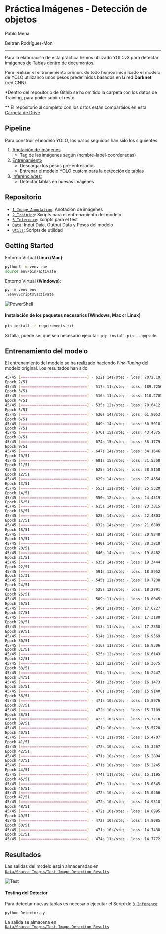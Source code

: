 # Práctica Imágenes - Detección de objetos
 Pablo Mena

 Beltrán Rodríguez-Mon

---

 Para la elaboración de esta práctica hemos utilizado YOLOv3 para detectar imágenes de Tablas dentro de documentos. 

 Para realizar el entrenamiento primero de todo hemos inicializado el modelo de YOLO utilizando unos pesos predefinidos basados en la red **Darknet** (red CNN). 

 *Dentro del repositorio de Githib se ha omitido la carpeta con los datos de Training, para poder subir el resto.

 ** El repositorio al completo con los datos están compartidos en esta [Carpeta de Drive](https://drive.google.com/drive/folders/1MWFSfMg-fgFIdaXxEn07eHtFvP3_sCaf?usp=sharing)

## Pipeline 

Para construir el modelo YOLO, los pasos seguidos han sido los siguientes:

 1. [Anotación de imágenes](/1_Image_Annotation/)
	 - Tag de las imágenes según (nombre-label-coordenadas)
 2. [Entrenamiento](/2_Training/)
 	- Descargar los pesos pre-entrenados
 	- Entrenar el modelo YOLO custom para la detección de tablas
 3. [Inferencia/test](/3_Inference/)
 	- Detectar tablas en nuevas imágenes

## Repositorio
+ [`1_Image_Annotation`](/1_Image_Annotation/): Anotación de imágenes
+ [`2_Training`](/2_Training/): Scripts para el entrenamiento del modelo
+ [`3_Inference`](/3_Inference/): Scripts para el test
+ [`Data`](/Data/): Input Data, Output Data y Pesos del modelo
+ [`Utils`](/Utils/): Scripts de utilidad

## Getting Started

Entorno Virtual **(Linux/Mac)**:
```bash
python3 -m venv env
source env/bin/activate
```

Entorno Virtual **(Windows)**:

```powershell
py -m venv env
.\env\Scripts\activate
```
![PowerShell](/Utils/Screenshots/PowerShell.png)

#### Instalación de los paquetes necesarios [Windows, Mac or Linux]

```bash
pip install -r requirements.txt
```
Si falla, puede ser que sea necesario ejecutar:  `pip install pip --upgrade`.

## Entrenamiento del modelo
 El entrenamiento del modelo se ha realizado haciendo *Fine-Tuning* del modelo original. Los resultados han sido

```bash
45/45 [==============================] - 622s 14s/step - loss: 2072.1919 - val_loss: 270.7197
Epoch 2/51
45/45 [==============================] - 517s 11s/step - loss: 189.7256 - val_loss: 134.2318
Epoch 3/51
45/45 [==============================] - 516s 11s/step - loss: 110.2705 - val_loss: 95.2559
Epoch 4/51
45/45 [==============================] - 535s 12s/step - loss: 78.6412 - val_loss: 68.6279
Epoch 5/51
45/45 [==============================] - 620s 14s/step - loss: 61.8053 - val_loss: 55.1787
Epoch 6/51
45/45 [==============================] - 649s 14s/step - loss: 50.5018 - val_loss: 45.4948
Epoch 7/51
45/45 [==============================] - 676s 15s/step - loss: 43.4575 - val_loss: 39.7827
Epoch 8/51
45/45 [==============================] - 674s 15s/step - loss: 38.1779 - val_loss: 36.2439
Epoch 9/51
45/45 [==============================] - 647s 14s/step - loss: 34.1646 - val_loss: 32.1615
Epoch 10/51
45/45 [==============================] - 681s 15s/step - loss: 31.5358 - val_loss: 30.2518
Epoch 11/51
45/45 [==============================] - 625s 14s/step - loss: 28.8158 - val_loss: 27.2826
Epoch 12/51
45/45 [==============================] - 629s 14s/step - loss: 27.4354 - val_loss: 26.2810
Epoch 13/51
45/45 [==============================] - 553s 12s/step - loss: 25.5320 - val_loss: 24.6966
Epoch 14/51
45/45 [==============================] - 550s 12s/step - loss: 24.4519 - val_loss: 23.3203
Epoch 15/51
45/45 [==============================] - 615s 14s/step - loss: 23.3815 - val_loss: 22.2603
Epoch 16/51
45/45 [==============================] - 625s 14s/step - loss: 22.4803 - val_loss: 21.5432
Epoch 17/51
45/45 [==============================] - 632s 14s/step - loss: 21.6809 - val_loss: 20.7737
Epoch 18/51
45/45 [==============================] - 622s 14s/step - loss: 20.9248 - val_loss: 21.1336
Epoch 19/51
45/45 [==============================] - 640s 14s/step - loss: 20.3810 - val_loss: 19.3579
Epoch 20/51
45/45 [==============================] - 646s 14s/step - loss: 19.8482 - val_loss: 19.5318
Epoch 21/51
45/45 [==============================] - 635s 14s/step - loss: 19.3444 - val_loss: 18.9209
Epoch 22/51
45/45 [==============================] - 591s 13s/step - loss: 18.8952 - val_loss: 18.6198
Epoch 23/51
45/45 [==============================] - 545s 12s/step - loss: 18.7238 - val_loss: 18.3770
Epoch 24/51
45/45 [==============================] - 525s 12s/step - loss: 18.2791 - val_loss: 17.8375
Epoch 25/51
45/45 [==============================] - 509s 11s/step - loss: 18.0045 - val_loss: 17.1076
Epoch 26/51
45/45 [==============================] - 506s 11s/step - loss: 17.6227 - val_loss: 17.2048
Epoch 27/51
45/45 [==============================] - 510s 11s/step - loss: 17.3180 - val_loss: 16.5084
Epoch 28/51
45/45 [==============================] - 513s 11s/step - loss: 17.2350 - val_loss: 16.1463
Epoch 29/51
45/45 [==============================] - 514s 11s/step - loss: 16.9569 - val_loss: 16.8566
Epoch 30/51
45/45 [==============================] - 516s 11s/step - loss: 16.8506 - val_loss: 15.9374
Epoch 31/51
45/45 [==============================] - 525s 12s/step - loss: 16.6143 - val_loss: 16.0619
Epoch 32/51
45/45 [==============================] - 523s 12s/step - loss: 16.3675 - val_loss: 15.2876
Epoch 33/51
45/45 [==============================] - 514s 11s/step - loss: 16.2447 - val_loss: 15.9445
Epoch 34/51
45/45 [==============================] - 581s 13s/step - loss: 16.1473 - val_loss: 14.9769
Epoch 35/51
45/45 [==============================] - 478s 11s/step - loss: 15.9140 - val_loss: 15.4020
Epoch 36/51
45/45 [==============================] - 471s 10s/step - loss: 15.8976 - val_loss: 15.4180
Epoch 37/51
45/45 [==============================] - 472s 10s/step - loss: 15.7109 - val_loss: 15.4537
Epoch 38/51
45/45 [==============================] - 472s 10s/step - loss: 15.7216 - val_loss: 15.3927
Epoch 39/51
45/45 [==============================] - 471s 10s/step - loss: 15.5720 - val_loss: 15.3672
Epoch 40/51
45/45 [==============================] - 473s 11s/step - loss: 15.4707 - val_loss: 14.6734
Epoch 41/51
45/45 [==============================] - 472s 10s/step - loss: 15.3267 - val_loss: 14.9112
Epoch 42/51
45/45 [==============================] - 471s 10s/step - loss: 15.2894 - val_loss: 14.7180
Epoch 43/51
45/45 [==============================] - 471s 10s/step - loss: 15.2245 - val_loss: 14.7386
Epoch 44/51
45/45 [==============================] - 474s 11s/step - loss: 15.1195 - val_loss: 14.4612
Epoch 45/51
45/45 [==============================] - 473s 11s/step - loss: 15.0545 - val_loss: 14.4236
Epoch 46/51
45/45 [==============================] - 472s 10s/step - loss: 15.0266 - val_loss: 14.6731
Epoch 47/51
45/45 [==============================] - 472s 10s/step - loss: 14.9318 - val_loss: 14.3230
Epoch 48/51
45/45 [==============================] - 472s 10s/step - loss: 14.8995 - val_loss: 14.3872
Epoch 49/51
45/45 [==============================] - 472s 10s/step - loss: 14.8085 - val_loss: 14.6400
Epoch 50/51
45/45 [==============================] - 471s 10s/step - loss: 14.7438 - val_loss: 14.6279
Epoch 51/51
45/45 [==============================] - 474s 11s/step - loss: 14.7772 - val_loss: 14.2174
```

## Resultados

Las salidas del modelo están almacenadas en  [`Data/Source_Images/Test_Image_Detection_Results`](/Data/Source_Images/Test_Image_Detection_Results). 

![Test](/Data/Source_Images/Test_Image_Detection_Results/1_catface.png)

#### Testing del Detector
Para detectar nuevas tablas es necesario ejecutar el Script de [`3_Inference`](/3_Inference/):
```
python Detector.py
```
La salida se almacena en [`Data/Source_Images/Test_Image_Detection_Results`](/Data/Source_Images/Test_Image_Detection_Results)